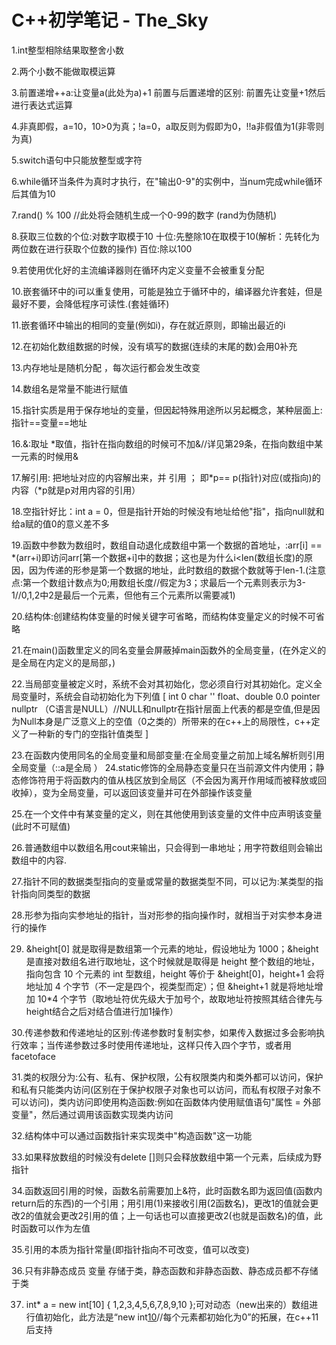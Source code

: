 # C++初学笔记 - The_Sky

1.int整型相除结果取整舍小数

2.两个小数不能做取模运算

3.前置递增++a:让变量a(此处为a)+1
  前置与后置递增的区别:
前置先让变量+1然后进行表达式运算

4.非真即假，a=10，10>0为真；!a=0，a取反则为假即为0，!!a非假值为1(非零则为真)

5.switch语句中只能放整型或字符

6.while循环当条件为真时才执行，在"输出0-9"的实例中，当num完成while循环后其值为10

7.rand() % 100 //此处将会随机生成一个0-99的数字
(rand为伪随机)

8.获取三位数的个位:对数字取模于10
十位:先整除10在取模于10(解析：先转化为两位数在进行获取个位数的操作)
百位:除以100

9.若使用优化好的主流编译器则在循环内定义变量不会被重复分配

10.嵌套循环中的i可以重复使用，可能是独立于循环中的，编译器允许套娃，但是最好不要，会降低程序可读性.(套娃循环)

11.嵌套循环中输出的相同的变量(例如i)，存在就近原则，即输出最近的i

12.在初始化数组数据的时候，没有填写的数据(连续的末尾的数)会用0补充

13.内存地址是随机分配 ，每次运行都会发生改变

14.数组名是常量不能进行赋值

15.指针实质是用于保存地址的变量，但因起特殊用途所以另起概念，某种层面上:指针==变量==地址

16.&:取址 *取值，指针在指向数组的时候可不加&//详见第29条，在指向数组中某一元素的时候用&

17.解引用: 把地址对应的内容解出来，并 引用 ； 即*p== p(指针)对应(或指向)的内容（*p就是p对用内容的引用）

18.空指针好比：int a = 0，但是指针开始的时候没有地址给他"指"，指向null就和给a赋的值0的意义差不多

19.函数中参数为数组时，数组自动退化成数组中第一个数据的首地址，:arr[i] == *(arr+i)即访问arr[第一个数据+i]中的数据；这也是为什么i<len(数组长度)的原因，因为传递的形参是第一个数据的地址，此时数组的数据个数就等于len-1.(注意点:第一个数组计数点为0;用数组长度//假定为3；求最后一个元素则表示为3-1//0,1,2中2是最后一个元素，但他有三个元素所以需要减1)

20.结构体:创建结构体变量的时候关键字可省略，而结构体变量定义的时候不可省略

21.在main()函数里定义的同名变量会屏蔽掉main函数外的全局变量，(在外定义的是全局在内定义的是局部，)

22.当局部变量被定义时，系统不会对其初始化，您必须自行对其初始化。定义全局变量时，系统会自动初始化为下列值
[
int 0
char ''
float、double 0.0
pointer nullptr （C语言是NULL）//NULL和nullptr在指针层面上代表的都是空值,但是因为Null本身是广泛意义上的空值（0之类的）所带来的在c++上的局限性，c++定义了一种新的专门的空指针值类型
]

23.在函数内使用同名的全局变量和局部变量:在全局变量之前加上域名解析则引用全局变量（::a是全局
）
24.static修饰的全局静态变量只在当前源文件内使用；静态修饰符用于将函数内的值从栈区放到全局区（不会因为离开作用域而被释放或回收掉），变为全局变量，可以返回该变量并可在外部操作该变量

25.在一个文件中有某变量的定义，则在其他使用到该变量的文件中应声明该变量(此时不可赋值)

26.普通数组中以数组名用cout来输出，只会得到一串地址；用字符数组则会输出数组中的内容.

27.指针不同的数据类型指向的变量或常量的数据类型不同，可以记为:某类型的指针指向同类型的数据

28.形参为指向实参地址的指针，当对形参的指向操作时，就相当于对实参本身进行的操作

29. &height[0] 就是取得是数组第一个元素的地址，假设地址为 1000；&height 是直接对数组名进行取地址，这个时候就是取得是 height 整个数组的地址，指向包含 10 个元素的 int 型数组，height 等价于 &height[0]，height+1 会将地址加 4 个字节（不一定是四个，视类型而定）；但 &height+1 就是将地址增加 10*4 个字节（取地址符优先级大于加号个，故取地址符按照其结合律先与height结合之后对结合值进行加1操作）

30.传递参数和传递地址的区别:传递参数时复制实参，如果传入数据过多会影响执行效率；当传递参数过多时使用传递地址，这样只传入四个字节，或者用facetoface

31.类的权限分为:公有、私有、保护权限，公有权限类内和类外都可以访问，保护和私有只能类内访问(区别在于保护权限子对象也可以访问，而私有权限子对象不可以访问)，类内访问即使用构造函数:例如在函数体内使用赋值语句"属性 = 外部变量"，然后通过调用该函数实现类内访问

32.结构体中可以通过函数指针来实现类中"构造函数"这一功能

33.如果释放数组的时候没有delete []则只会释放数组中第一个元素，后续成为野指针

34.函数返回引用的时候，函数名前需要加上&符，此时函数名即为返回值(函数内return后的东西)的一个引用；用引用(1)来接收引用(2函数名)，更改1的值就会更改2的值就会更改2引用的值；上一句话也可以直接更改2(也就是函数名)的值，此时函数可以作为左值

35.引用的本质为指针常量(即指针指向不可改变，值可以改变)

36.只有非静态成员 变量 存储于类，静态函数和非静态函数、静态成员都不存储于类

37.  int* a = new int[10] { 1,2,3,4,5,6,7,8,9,10 };可对动态（new出来的）数组进行值初始化，此方法是“new int[10]()//每个元素都初始化为0”的拓展，在c++11后支持
